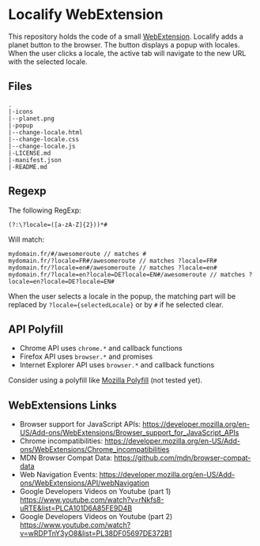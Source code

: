 # Localify WebExtension

This repository holds the code of a small [WebExtension](https://developer.mozilla.org/en-US/Add-ons/WebExtensions).
Localify adds a planet button to the browser.
The button displays a popup with locales.
When the user clicks a locale, the active tab will navigate to the new URL with the selected locale.

## Files

```shell
.
|-icons
|--planet.png
|-popup
|--change-locale.html
|--change-locale.css
|--change-locale.js
|-LICENSE.md
|-manifest.json
|-README.md
```

## Regexp

The following RegExp:
```shell
(?:\?locale=([a-zA-Z]{2}))*#
```

Will match:
```shell
mydomain.fr/#/awesomeroute // matches #
mydomain.fr/?locale=FR#/awesomeroute // matches ?locale=FR#
mydomain.fr/?locale=en#/awesomeroute // matches ?locale=en#
mydomain.fr/?locale=en?locale=DE?locale=EN#/awesomeroute // matches ?locale=en?locale=DE?locale=EN#
```

When the user selects a locale in the popup, the matching part will be replaced by `?locale={selectedLocale}` or by `#` if he selected clear.

## API Polyfill

- Chrome API uses `chrome.*` and callback functions
- Firefox API uses `browser.*` and promises
- Internet Explorer API uses `browser.*` and callback functions

Consider using a polyfill like [Mozilla Polyfill](https://github.com/mozilla/webextension-polyfill) (not tested yet).

## WebExtensions Links

- Browser support for JavaScript APIs: https://developer.mozilla.org/en-US/Add-ons/WebExtensions/Browser_support_for_JavaScript_APIs
- Chrome incompatibilities: https://developer.mozilla.org/en-US/Add-ons/WebExtensions/Chrome_incompatibilities
- MDN Browser Compat Data: https://github.com/mdn/browser-compat-data
- Web Navigation Events: https://developer.mozilla.org/en-US/Add-ons/WebExtensions/API/webNavigation
- Google Developers Videos on Youtube (part 1) https://www.youtube.com/watch?v=rNkfs8-uRTE&list=PLCA101D6A85FE9D4B
- Google Developers Videos on Youtube (part 2) https://www.youtube.com/watch?v=wRDPTnY3yO8&list=PL38DF05697DE372B1
